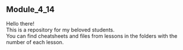 ## Module_4_14
Hello there!  
This is a repository for my beloved students.  
You can find cheatsheets and files from lessons in the folders with the number of each lesson.
